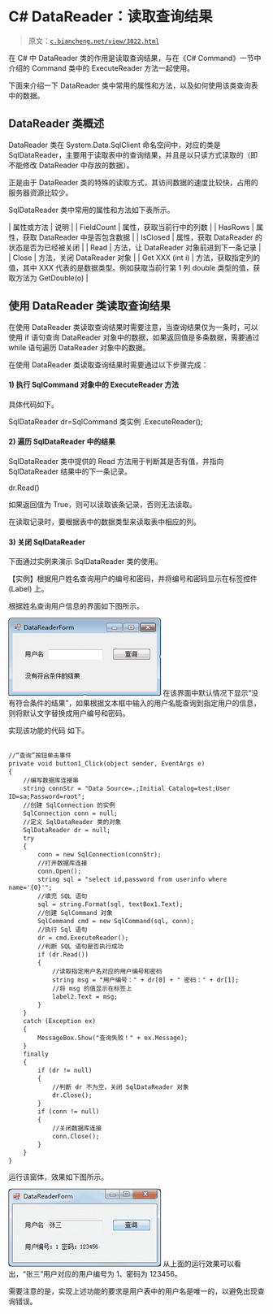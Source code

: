# C# DataReader：读取查询结果

> 原文：[`c.biancheng.net/view/3022.html`](http://c.biancheng.net/view/3022.html)

在 C# 中 DataReader 类的作用是读取查询结果，与在《C# Command》一节中介绍的 Command 类中的 ExecuteReader 方法一起使用。

下面来介绍一下 DataReader 类中常用的属性和方法，以及如何使用该类查询表中的数据。

## DataReader 类概述

DataReader 类在 System.Data.SqlClient 命名空间中，对应的类是 SqlDataReader，主要用于读取表中的查询结果，并且是以只读方式读取的（即不能修改 DataReader 中存放的数据）。

正是由于 DataReader 类的特殊的读取方式，其访问数据的速度比较快，占用的服务器资源比较少。

SqlDataReader 类中常用的属性和方法如下表所示。

| 属性或方法 | 说明 |
| FieldCount | 属性，获取当前行中的列数 |
| HasRows | 属性，获取 DataReader 中是否包含数据 |
| IsClosed | 属性，获取 DataReader 的状态是否为已经被关闭 |
| Read | 方法，让 DataReader 对象前进到下一条记录 |
| Close | 方法，关闭 DataReader 对象 |
| Get XXX (int i) | 方法，获取指定列的值，其中 XXX 代表的是数据类型。例如获取当前行第 1 列 double 类型的值，获取方法为 GetDouble(o) |

## 使用 DataReader 类读取查询结果

在使用 DataReader 类读取查询结果时需要注意，当查询结果仅为一条时，可以使用 if 语句查询 DataReader 对象中的数据，如果返回值是多条数据，需要通过 while 语句遍历 DataReader 对象中的数据。

在使用 DataReader 类读取查询结果时需要通过以下步骤完成：

#### 1) 执行 SqlCommand 对象中的 ExecuteReader 方法

具体代码如下。

SqlDataReader dr=SqlCommand 类实例 .ExecuteReader();

#### 2) 遍历 SqlDataReader 中的结果

SqlDataReader 类中提供的 Read 方法用于判断其是否有值，并指向 SqlDataReader 结果中的下一条记录。

dr.Read()

如果返回值为 True，则可以读取该条记录，否则无法读取。

在读取记录时，要根据表中的数据类型来读取表中相应的列。

#### 3) 关闭 SqlDataReader

下面通过实例来演示 SqlDataReader 类的使用。

【实例】根据用户姓名查询用户的编号和密码，并将编号和密码显示在标签控件 (Label) 上。

根据姓名查询用户信息的界面如下图所示。

![根据用户名查询用户信息](img/f2457bde75010900c2c4c6ac68d877c2.png)
在该界面中默认情况下显示“没有符合条件的结果”，如果根据文本框中输入的用户名能查询到指定用户的信息，则将默认文字替换成用户编号和密码。

实现该功能的代码 如下。

```

//“查询”按钮单击事件
private void button1_Click(object sender, EventArgs e)
{
    //编写数据库连接串
    string connStr = "Data Source=.;Initial Catalog=test;User ID=sa;Password=root";
    //创建 SqlConnection 的实例
    SqlConnection conn = null;
    //定义 SqlDataReader 类的对象
    SqlDataReader dr = null;
    try
    {
        conn = new SqlConnection(connStr);
        //打开数据库连接
        conn.Open();
        string sql = "select id,password from userinfo where name='{0}'";
        //填充 SQL 语句
        sql = string.Format(sql, textBox1.Text);
        //创建 SqlCommand 对象
        SqlCommand cmd = new SqlCommand(sql, conn);
        //执行 Sql 语句
        dr = cmd.ExecuteReader();
        //判断 SQL 语句是否执行成功
        if (dr.Read())
        {
            //读取指定用户名对应的用户编号和密码
            string msg = "用户编号：" + dr[0] + " 密码：" + dr[1];
            //将 msg 的值显示在标签上
            label2.Text = msg;
        }
    }
    catch (Exception ex)
    {
        MessageBox.Show("查询失败！" + ex.Message);
    }
    finally
    {
        if (dr != null)
        {
            //判断 dr 不为空，关闭 SqlDataReader 对象
            dr.Close();
        }
        if (conn != null)
        {
            //关闭数据库连接
            conn.Close();
        }
    }
}
```

运行该窗体，效果如下图所示。

![查询用户名为“张三”的用户信息](img/6b39b3f7af6727cd143f2e1fccaa6a88.png)
从上面的运行效果可以看出，“张三”用户对应的用户编号为 1、密码为 123456。

需要注意的是，实现上述功能的要求是用户表中的用户名是唯一的，以避免出现查询错误。